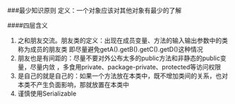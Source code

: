 ###最少知识原则
定义：一个对象应该对其他对象有最少的了解

####四层含义
1. 之和朋友交流。朋友类的定义：出现在成员变量、方法的输入输出参数中的类称为成员的朋友类
   即尽量避免getA().getB().getC().getD()这种情况
2. 朋友也是有间距的：尽量不要对外公布太多的public方法和非静态的public变量，尽量内敛
    ，多食用private、package-private、protected等访问权限
3. 是自己的就是自己的：如果一个方法放在本类中，既不增加类间的关系，也对本类不产生负面影响，那就放置在本类中
4. 谨慎使用Serializable
